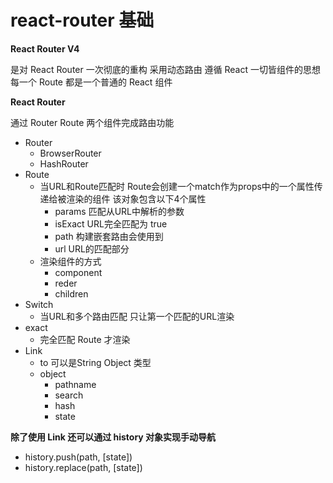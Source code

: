 # react-router 基础



**React Router V4**

是对 React Router 一次彻底的重构 采用动态路由 遵循 React 一切皆组件的思想 每一个 Route 都是一个普通的 React 组件

**React Router**

通过 Router Route 两个组件完成路由功能

* Router 
  * BrowserRouter
  * HashRouter
* Route
  * 当URL和Route匹配时 Route会创建一个match作为props中的一个属性传递给被渲染的组件 该对象包含以下4个属性
    * params 匹配从URL中解析的参数
    * isExact URL完全匹配为 true  
    * path 构建嵌套路由会使用到
    * url URL的匹配部分
  * 渲染组件的方式
    * component
    * reder
    * children
* Switch
  * 当URL和多个路由匹配 只让第一个匹配的URL渲染
* exact
  * 完全匹配 Route 才渲染    
* Link 
  * to 可以是String Object 类型
  * object
    * pathname
    * search 
    * hash
    * state 



**除了使用 Link  还可以通过 history 对象实现手动导航**

* history.push\(path, \[state\]\)
* history.replace\(path, \[state\]\)

